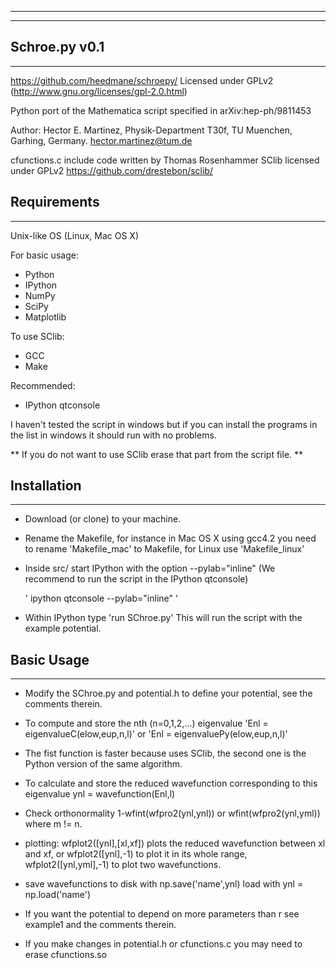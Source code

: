 ---------------
---------------
Schroe.py v0.1
---------------
---------------

https://github.com/heedmane/schroepy/
Licensed under GPLv2 (http://www.gnu.org/licenses/gpl-2.0.html)

Python port of the Mathematica script specified in arXiv:hep-ph/9811453

Author:
Hector E. Martinez, 
Physik-Department T30f,
TU Muenchen,
Garhing, Germany.
hector.martinez@tum.de

cfunctions.c include code written by Thomas Rosenhammer
SClib licensed under GPLv2 https://github.com/drestebon/sclib/


Requirements
------------
------------
Unix-like OS (Linux, Mac OS X)

For basic usage:
 - Python
 - IPython
 - NumPy
 - SciPy
 - Matplotlib

To use SClib:
 - GCC
 - Make

Recommended:
- IPython qtconsole

I haven't tested the script in windows but if you can install the programs in the list
in windows it should run with no problems.

** If you do not want to use SClib erase that part from the script file. **

Installation 
------------
------------

- Download (or clone) to your machine.

- Rename the Makefile, for instance in Mac OS X using gcc4.2 you need to rename 'Makefile_mac' to Makefile, for Linux use 'Makefile_linux'

- Inside src/ start IPython with the option --pylab="inline" (We recommend to run the script in the IPython qtconsole)
 
    ' ipython qtconsole --pylab="inline" '

- Within IPython type 'run SChroe.py' This will run the script with the example potential.


Basic Usage 
-----------
-----------
- Modify the SChroe.py and potential.h to define your potential, see the comments therein. 
 
- To compute and store the nth (n=0,1,2,...) eigenvalue 'Enl = eigenvalueC(elow,eup,n,l)' or 'Enl = eigenvaluePy(elow,eup,n,l)'
- The fist function is faster because uses SClib, the second one is the Python version of the same algorithm.

- To calculate and store the reduced wavefunction corresponding to this eigenvalue ynl = wavefunction(Enl,l)

- Check orthonormality 1-wfint(wfpro2(ynl,ynl)) or wfint(wfpro2(ynl,yml)) where m != n.

- plotting: wfplot2([ynl],[xl,xf]) plots the reduced wavefunction between xl and xf, or wfplot2([ynl],-1) to plot it in its whole range,  wfplot2([ynl,yml],-1) to plot two wavefunctions.

- save wavefunctions to disk with np.save('name',ynl) load with ynl = np.load('name')

- If you want the potential to depend on more parameters than r see example1 and the comments therein.

- If you make changes in potential.h or cfunctions.c you may need to erase cfunctions.so


